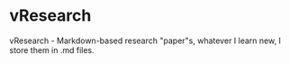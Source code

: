 # vResearch
vResearch - Markdown-based research "paper"s, whatever I learn new, I store them in .md files.

